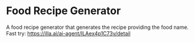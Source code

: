 # Food Recipe Generator
A food recipe generator that generates the recipe providing the food name.
Fast try: https://illa.ai/ai-agent/ILAex4p1C73v/detail
